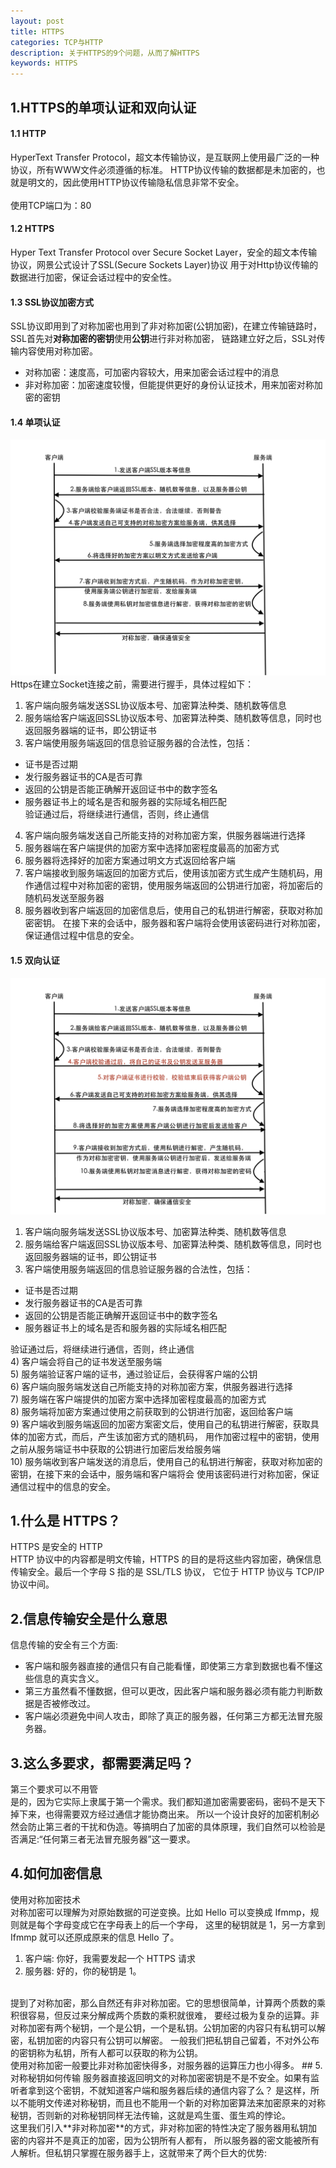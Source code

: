 ```yaml
---
layout: post
title: HTTPS
categories: TCP与HTTP
description: 关于HTTPS的9个问题，从而了解HTTPS
keywords: HTTPS
---
```


## 1.HTTPS的单项认证和双向认证
#### 1.1 HTTP
HyperText Transfer Protocol，超文本传输协议，是互联网上使用最广泛的一种协议，所有WWW文件必须遵循的标准。
HTTP协议传输的数据都是未加密的，也就是明文的，因此使用HTTP协议传输隐私信息非常不安全。  
<br/>
使用TCP端口为：80 
#### 1.2 HTTPS
Hyper Text Transfer Protocol over Secure Socket Layer，安全的超文本传输协议，网景公式设计了SSL(Secure Sockets Layer)协议
用于对Http协议传输的数据进行加密，保证会话过程中的安全性。
<br/>
#### 1.3 SSL协议加密方式
SSL协议即用到了对称加密也用到了非对称加密(公钥加密)，在建立传输链路时，SSL首先对**对称加密的密钥**使用**公钥**进行非对称加密，
链路建立好之后，SSL对传输内容使用对称加密。  

- 对称加密：速度高，可加密内容较大，用来加密会话过程中的消息  
- 非对称加密：加密速度较慢，但能提供更好的身份认证技术，用来加密对称加密的密钥  

#### 1.4 单项认证
![](/images/posts/TCP与HTTP/单项认证.png)  
Https在建立Socket连接之前，需要进行握手，具体过程如下：  
1) 客户端向服务端发送SSL协议版本号、加密算法种类、随机数等信息  
2) 服务端给客户端返回SSL协议版本号、加密算法种类、随机数等信息，同时也返回服务器端的证书，即公钥证书  
3) 客户端使用服务端返回的信息验证服务器的合法性，包括：  

- 证书是否过期  
- 发行服务器证书的CA是否可靠  
- 返回的公钥是否能正确解开返回证书中的数字签名  
- 服务器证书上的域名是否和服务器的实际域名相匹配  
验证通过后，将继续进行通信，否则，终止通信  

4) 客户端向服务端发送自己所能支持的对称加密方案，供服务器端进行选择  
5) 服务器端在客户端提供的加密方案中选择加密程度最高的加密方式  
6) 服务器将选择好的加密方案通过明文方式返回给客户端  
7) 客户端接收到服务端返回的加密方式后，使用该加密方式生成产生随机码，用作通信过程中对称加密的密钥，使用服务端返回的公钥进行加密，将加密后的随机码发送至服务器  
8) 服务器收到客户端返回的加密信息后，使用自己的私钥进行解密，获取对称加密密钥。 在接下来的会话中，服务器和客户端将会使用该密码进行对称加密，保证通信过程中信息的安全。
#### 1.5 双向认证
![](/images/posts/TCP与HTTP/双向认证.png)  
1) 客户端向服务端发送SSL协议版本号、加密算法种类、随机数等信息  
2) 服务端给客户端返回SSL协议版本号、加密算法种类、随机数等信息，同时也返回服务器端的证书，即公钥证书  
3) 客户端使用服务端返回的信息验证服务器的合法性，包括：  

- 证书是否过期  
- 发行服务器证书的CA是否可靠  
- 返回的公钥是否能正确解开返回证书中的数字签名  
- 服务器证书上的域名是否和服务器的实际域名相匹配  

验证通过后，将继续进行通信，否则，终止通信  
4) 客户端会将自己的证书发送至服务端  
5) 服务端验证客户端的证书，通过验证后，会获得客户端的公钥  
6) 客户端向服务端发送自己所能支持的对称加密方案，供服务器进行选择  
7) 服务端在客户端提供的加密方案中选择加密程度最高的加密方式  
8) 服务端将加密方案通过使用之前获取到的公钥进行加密，返回给客户端  
9) 客户端收到服务端返回的加密方案密文后，使用自己的私钥进行解密，获取具体的加密方式，而后，产生该加密方式的随机码，
用作加密过程中的密钥，使用之前从服务端证书中获取的公钥进行加密后发给服务端  
10) 服务端收到客户端发送的消息后，使用自己的私钥进行解密，获取对称加密的密钥，在接下来的会话中，服务端和客户端将会
使用该密码进行对称加密，保证通信过程中的信息的安全。  

## 1.什么是 HTTPS？
HTTPS 是安全的 HTTP  
HTTP 协议中的内容都是明文传输，HTTPS 的目的是将这些内容加密，确保信息传输安全。最后一个字母 S 指的是 SSL/TLS 协议，
它位于 HTTP 协议与 TCP/IP 协议中间。
## 2.信息传输安全是什么意思
信息传输的安全有三个方面:  

- 客户端和服务器直接的通信只有自己能看懂，即使第三方拿到数据也看不懂这些信息的真实含义。  
- 第三方虽然看不懂数据，但可以更改，因此客户端和服务器必须有能力判断数据是否被修改过。  
- 客户端必须避免中间人攻击，即除了真正的服务器，任何第三方都无法冒充服务器。  

## 3.这么多要求，都需要满足吗？
第三个要求可以不用管  
是的，因为它实际上隶属于第一个需求。我们都知道加密需要密码，密码不是天下掉下来，也得需要双方经过通信才能协商出来。
所以一个设计良好的加密机制必然会防止第三者的干扰和伪造。等搞明白了加密的具体原理，我们自然可以检验是否满足:“任何第三者无法冒充服务器”这一要求。
## 4.如何加密信息
使用对称加密技术  
对称加密可以理解为对原始数据的可逆变换。比如 Hello 可以变换成 Ifmmp，规则就是每个字母变成它在字母表上的后一个字母，
这里的秘钥就是 1，另一方拿到 Ifmmp 就可以还原成原来的信息 Hello 了。  
1) 客户端: 你好，我需要发起一个 HTTPS 请求  
2) 服务器: 好的，你的秘钥是 1。  
<br/>
提到了对称加密，那么自然还有非对称加密。它的思想很简单，计算两个质数的乘积很容易，但反过来分解成两个质数的乘积就很难，
要经过极为复杂的运算。非对称加密有两个秘钥，一个是公钥，一个是私钥。公钥加密的内容只有私钥可以解密，私钥加密的内容只有公钥可以解密。
一般我们把私钥自己留着，不对外公布的密钥称为私钥，所有人都可以获取的称为公钥。  
<br/>
使用对称加密一般要比非对称加密快得多，对服务器的运算压力也小得多。
## 5.对称秘钥如何传输
服务器直接返回明文的对称加密密钥是不是不安全。如果有监听者拿到这个密钥，不就知道客户端和服务器后续的通信内容了么？  
是这样，所以不能明文传递对称秘钥，而且也不能用一个新的对称加密算法来加密原来的对称秘钥，否则新的对称秘钥同样无法传输，这就是鸡生蛋、蛋生鸡的悖论。 
<br/> 
这里我们引入**非对称加密**的方式，非对称加密的特性决定了服务器用私钥加密的内容并不是真正的加密，因为公钥所有人都有，
所以服务器的密文能被所有人解析。但私钥只掌握在服务器手上，这就带来了两个巨大的优势:



